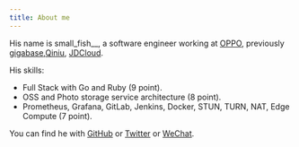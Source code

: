 ```yaml
---
title: About me
---
```


His name is small_fish__, a software engineer working at [OPPO](https://www.oppo.com), previously [gigabase](https://origin.build),[Qiniu](https://www.qiniu.com), [JDCloud](https://www.jdcloud.com). 

His skills:

- Full Stack with Go and Ruby (9 point).
- OSS and Photo storage service architecture (8 point).
- Prometheus, Grafana, GitLab, Jenkins, Docker, STUN, TURN, NAT, Edge Compute (7 point).


You can find he with [GitHub](https://github.com/songjiayang) or [Twitter](https://twitter.com/small_fish__) or [WeChat](https://mp.weixin.qq.com/s/tbyX7-3qGcHUDj5Igv5clQ).
